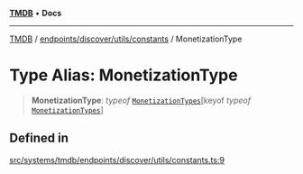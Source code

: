 [**TMDB**](../../../../../README.md) • **Docs**

***

[TMDB](../../../../../README.md) / [endpoints/discover/utils/constants](../README.md) / MonetizationType

# Type Alias: MonetizationType

> **MonetizationType**: *typeof* [`MonetizationTypes`](../variables/MonetizationTypes.md)\[keyof *typeof* [`MonetizationTypes`](../variables/MonetizationTypes.md)\]

## Defined in

[src/systems/tmdb/endpoints/discover/utils/constants.ts:9](https://github.com/Norviah/media-hub/blob/65ee01fce9c30692d28d2f4e608ea7f18b4d7381/src/systems/tmdb/endpoints/discover/utils/constants.ts#L9)

